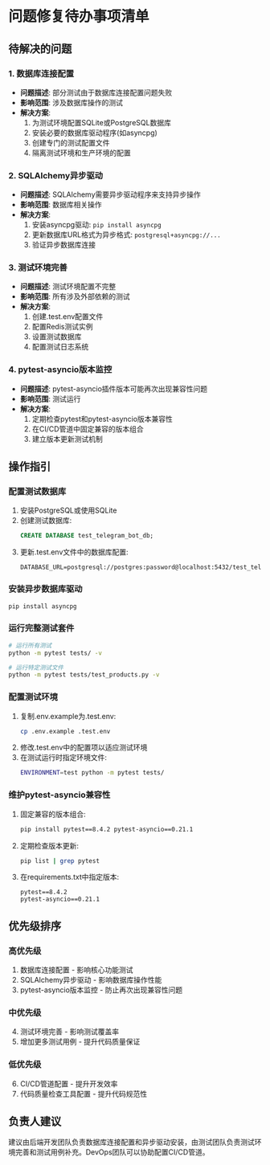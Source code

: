 # 问题修复待办事项清单

## 待解决的问题

### 1. 数据库连接配置
- **问题描述**: 部分测试由于数据库连接配置问题失败
- **影响范围**: 涉及数据库操作的测试
- **解决方案**: 
  1. 为测试环境配置SQLite或PostgreSQL数据库
  2. 安装必要的数据库驱动程序(如asyncpg)
  3. 创建专门的测试配置文件
  4. 隔离测试环境和生产环境的配置

### 2. SQLAlchemy异步驱动
- **问题描述**: SQLAlchemy需要异步驱动程序来支持异步操作
- **影响范围**: 数据库相关操作
- **解决方案**:
  1. 安装asyncpg驱动: `pip install asyncpg`
  2. 更新数据库URL格式为异步格式: `postgresql+asyncpg://...`
  3. 验证异步数据库连接

### 3. 测试环境完善
- **问题描述**: 测试环境配置不完整
- **影响范围**: 所有涉及外部依赖的测试
- **解决方案**:
  1. 创建.test.env配置文件
  2. 配置Redis测试实例
  3. 设置测试数据库
  4. 配置测试日志系统

### 4. pytest-asyncio版本监控
- **问题描述**: pytest-asyncio插件版本可能再次出现兼容性问题
- **影响范围**: 测试运行
- **解决方案**:
  1. 定期检查pytest和pytest-asyncio版本兼容性
  2. 在CI/CD管道中固定兼容的版本组合
  3. 建立版本更新测试机制

## 操作指引

### 配置测试数据库
1. 安装PostgreSQL或使用SQLite
2. 创建测试数据库:
   ```sql
   CREATE DATABASE test_telegram_bot_db;
   ```
3. 更新.test.env文件中的数据库配置:
   ```
   DATABASE_URL=postgresql://postgres:password@localhost:5432/test_telegram_bot_db
   ```

### 安装异步数据库驱动
```bash
pip install asyncpg
```

### 运行完整测试套件
```bash
# 运行所有测试
python -m pytest tests/ -v

# 运行特定测试文件
python -m pytest tests/test_products.py -v
```

### 配置测试环境
1. 复制.env.example为.test.env:
   ```bash
   cp .env.example .test.env
   ```
2. 修改.test.env中的配置项以适应测试环境
3. 在测试运行时指定环境文件:
   ```bash
   ENVIRONMENT=test python -m pytest tests/
   ```

### 维护pytest-asyncio兼容性
1. 固定兼容的版本组合:
   ```bash
   pip install pytest==8.4.2 pytest-asyncio==0.21.1
   ```
2. 定期检查版本更新:
   ```bash
   pip list | grep pytest
   ```
3. 在requirements.txt中指定版本:
   ```
   pytest==8.4.2
   pytest-asyncio==0.21.1
   ```

## 优先级排序

### 高优先级
1. 数据库连接配置 - 影响核心功能测试
2. SQLAlchemy异步驱动 - 影响数据库操作性能
3. pytest-asyncio版本监控 - 防止再次出现兼容性问题

### 中优先级
4. 测试环境完善 - 影响测试覆盖率
5. 增加更多测试用例 - 提升代码质量保证

### 低优先级
6. CI/CD管道配置 - 提升开发效率
7. 代码质量检查工具配置 - 提升代码规范性

## 负责人建议

建议由后端开发团队负责数据库连接配置和异步驱动安装，由测试团队负责测试环境完善和测试用例补充。DevOps团队可以协助配置CI/CD管道。